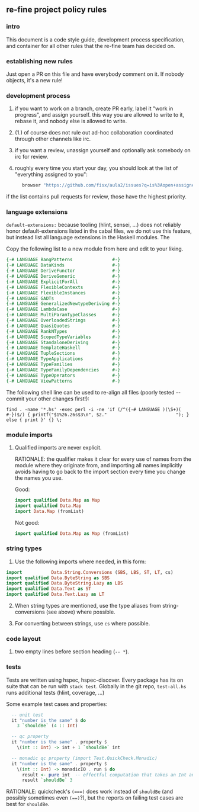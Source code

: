 
## re-fine project policy rules

### intro

This document is a code style guide, development process
specification, and container for all other rules that the re-fine team
has decided on.


### establishing new rules

Just open a PR on this file and have everybody comment on it.  If
nobody objects, it's a new rule!


### development process

1. if you want to work on a branch, create PR early, label it "work in
   progress", and assign yourself.  this way you are allowed to write
   to it, rebase it, and nobody else is allowed to write.

2. (1.) of course does not rule out ad-hoc collaboration coordinated
   through other channels like irc.

3. if you want a review, unassign yourself and optionally ask somebody
   on irc for review.

4. roughly every time you start your day, you should look at the list
   of "everything assigned to you":

```sh
      browser "https://github.com/fisx/aula2/issues?q=is%3Aopen+assignee%3A"`whoami`
```

   if the list contains pull requests for review, those have the
   highest priority.


### language extensions

`default-extensions:` because tooling (hlint, sensei, ...) does not
reliably honor default-extensions listed in the cabal files, we do not
use this feature, but instead list all language extensions in the
Haskell modules.  The

Copy the following list to a new module from here and edit to your
liking.

```haskell
{-# LANGUAGE BangPatterns               #-}
{-# LANGUAGE DataKinds                  #-}
{-# LANGUAGE DeriveFunctor              #-}
{-# LANGUAGE DeriveGeneric              #-}
{-# LANGUAGE ExplicitForAll             #-}
{-# LANGUAGE FlexibleContexts           #-}
{-# LANGUAGE FlexibleInstances          #-}
{-# LANGUAGE GADTs                      #-}
{-# LANGUAGE GeneralizedNewtypeDeriving #-}
{-# LANGUAGE LambdaCase                 #-}
{-# LANGUAGE MultiParamTypeClasses      #-}
{-# LANGUAGE OverloadedStrings          #-}
{-# LANGUAGE QuasiQuotes                #-}
{-# LANGUAGE RankNTypes                 #-}
{-# LANGUAGE ScopedTypeVariables        #-}
{-# LANGUAGE StandaloneDeriving         #-}
{-# LANGUAGE TemplateHaskell            #-}
{-# LANGUAGE TupleSections              #-}
{-# LANGUAGE TypeApplications           #-}
{-# LANGUAGE TypeFamilies               #-}
{-# LANGUAGE TypeFamilyDependencies     #-}
{-# LANGUAGE TypeOperators              #-}
{-# LANGUAGE ViewPatterns               #-}
```

The following shell line can be used to re-align all files (poorly
tested -- commit your other changes first!):

```shell
find . -name '*.hs' -exec perl -i -ne 'if (/^({-# LANGUAGE )(\S+)( #-})$/) { printf("$1%26.26s$3\n", $2."                          "); } else { print }' {} \;
```


### module imports

1. Qualified imports are never explicit.

   RATIONALE: the qualifier makes it clear for every use of names from
   the module where they originate from, and importing all names
   implicitly avoids having to go back to the import section every
   time you change the names you use.

   Good:

   ```haskell
   import qualified Data.Map as Map
   import qualified Data.Map
   import Data.Map (fromList)
   ```

   Not good:

   ```haskell
   import qualified Data.Map as Map (fromList)
   ```


### string types

1. Use the following imports where needed, in this form:

```haskell
import           Data.String.Conversions (SBS, LBS, ST, LT, cs)
import qualified Data.ByteString as SBS
import qualified Data.ByteString.Lazy as LBS
import qualified Data.Text as ST
import qualified Data.Text.Lazy as LT
```

2. When string types are mentioned, use the type aliases from
   string-conversions (see above) where possible.

3. For converting between strings, use `cs` where possible.


### code layout

1. two empty lines before section heading (`-- *`).


### tests

Tests are written using hspec, hspec-discover.  Every package has its
on suite that can be run with `stack test`.  Globally in the git repo,
`test-all.hs` runs additional tests (hlint, coverage, ...)

Some example test cases and properties:

```haskell
  -- unit test
  it "number is the same" $ do
    3 `shouldBe` (4 :: Int)

  -- qc property
  it "number is the same" . property $
    \(int :: Int) -> int + 1 `shouldBe` int

  -- monadic qc property (import Test.QuickCheck.Monadic)
  it "number is the same" . property $
    \(int :: Int) -> monadicIO . run $ do
      result <- pure int  -- effectful computation that takes an Int and yields an Int.
      result `shouldBe` 3
```

RATIONALE: quickcheck's `(===)` does work instead of `shouldBe` (and
possibly sometimes even `(==)`?), but the reports on failing test
cases are best for `shouldBe`.
